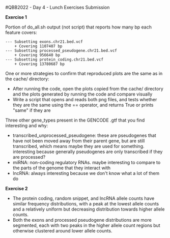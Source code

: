 #QBB2022 - Day 4 - Lunch Exercises Submission

**Exercise 1**

Portion of do_all.sh output (not script) that reports how many bp each feature covers:

```
--- Subsetting exons.chr21.bed.vcf
    + Covering 1107407 bp
--- Subsetting processed_pseudogene.chr21.bed.vcf
    + Covering 956640 bp
--- Subsetting protein_coding.chr21.bed.vcf
    + Covering 13780687 bp
```

One or more strategies to confirm that reproduced plots are the same as in the cache/ directory:

* After running the code, open the plots copied from the cache/ directory and the plots generated by running the code and compare visually
* Write a script that opens and reads both png files, and tests whether they are the same using the == operator, and returns True or prints "same" if they are

Three other gene_types present in the GENCODE .gtf that you find interesting and why:

* transcribed_unprocessed\_pseudogene: these are pseudogenes that have not been moved away from their parent gene, but are still transcribed, which means maybe they are used for something. interesting because generally pseudogenes are only transcribed if they are processed?
* miRNA: non-coding regulatory RNAs. maybe interesting to compare to the parts of the genome that they interact with 
* lncRNA: always interesting because we don't know what a lot of them do

**Exercise 2**

* The protein coding, random snippet, and lncRNA allele counts have similar frequency distributions, with a peak at the lowest allele counts and a relatively uniform but decreasing distribution towards higher allele counts.
* Both the exons and processed pseudogene distributions are more segmented, each with two peaks in the higher allele count regions but otherwise clustered around lower allele counts.
